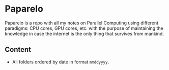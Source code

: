 # Paparelo

Paparelo is a repo with all my notes on Parallel Computing using different paradigms: CPU cores, GPU cores, etc. with the purpose of maintaining the knowledge in case the internet is the only thing that survives from mankind.

## Content

- All folders ordered by date in format `mmddyyyy`.